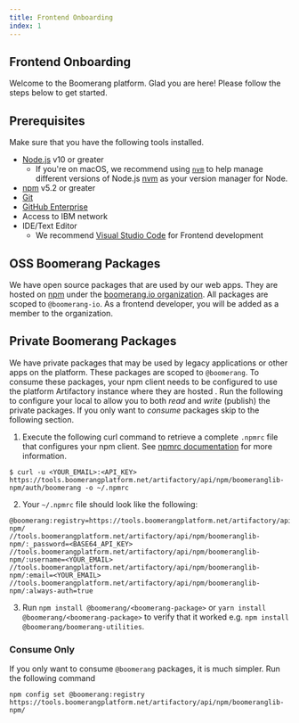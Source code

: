 ```yaml
---
title: Frontend Onboarding
index: 1
---
```


## Frontend Onboarding

Welcome to the Boomerang platform. Glad you are here! Please follow the steps below to get started.

## Prerequisites

Make sure that you have the following tools installed.

- [Node.js](https://nodejs.org/en/download/) v10 or greater
  - If you're on macOS, we recommend using
    [`nvm`](https://github.com/nvm-sh/nvm) to help manage different versions of
    Node.js [nvm](https://github.com/nvm-sh/nvm/blob/master/README.md) as your
    version manager for Node.
- [npm](https://www.npmjs.com/) v5.2 or greater
- [Git](https://git-scm.com/)
- [GitHub Enterprise](https://github.ibm.com)
- Access to IBM network
- IDE/Text Editor
  - We recommend [Visual Studio Code](https://code.visualstudio.com/) for Frontend development
 
 
## OSS Boomerang Packages

We have open source packages that are used by our web apps. They are hosted on [npm](https://www.npmjs.com/) under the [boomerang.io organization](https://www.npmjs.com/settings/boomerang-io/packages). All packages are scoped to `@boomerang-io`. As a frontend developer, you will be added as a member to the organization.  

## Private Boomerang Packages

We have private packages that may be used by legacy applications or other apps on the platform. These packages are scoped to `@boomerang`. To consume these packages, your npm client needs to be configured to use the platform Artifactory instance where they are hosted . Run the following to configure your local to allow you to both *read* and *write* (publish) the private packages. If you only want to *consume* packages skip to the following section. 

1. Execute the following curl command to retrieve a complete `.npmrc` file that configures your npm client. See [npmrc documentation](https://docs.npmjs.com/configuring-npm/npmrc.html) for more information. 

```shell
$ curl -u <YOUR_EMAIL>:<API_KEY> https://tools.boomerangplatform.net/artifactory/api/npm/boomeranglib-npm/auth/boomerang -o ~/.npmrc
```

2. Your `~/.npmrc` file should look like the following:

```shell
@boomerang:registry=https://tools.boomerangplatform.net/artifactory/api/npm/boomeranglib-npm/
//tools.boomerangplatform.net/artifactory/api/npm/boomeranglib-npm/:_password=<BASE64_API_KEY>
//tools.boomerangplatform.net/artifactory/api/npm/boomeranglib-npm/:username=<YOUR_EMAIL>
//tools.boomerangplatform.net/artifactory/api/npm/boomeranglib-npm/:email=<YOUR_EMAIL>
//tools.boomerangplatform.net/artifactory/api/npm/boomeranglib-npm/:always-auth=true
```

3. Run `npm install @boomerang/<boomerang-package>` or `yarn install @boomerang/<boomerang-package>` to verify that it worked e.g. `npm install @boomerang/boomerang-utilities`.

### Consume Only

If you only want to consume `@boomerang` packages, it is much simpler. Run the following command

```shell
npm config set @boomerang:registry https://tools.boomerangplatform.net/artifactory/api/npm/boomeranglib-npm/
```


